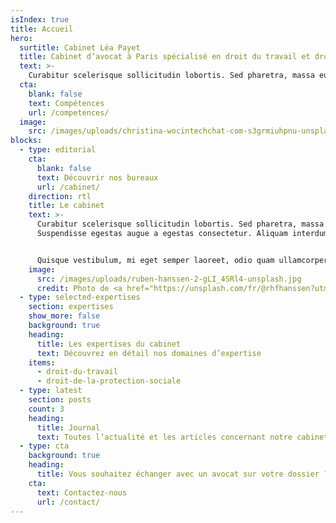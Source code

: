 ```yaml
---
isIndex: true
title: Accueil
hero:
  surtitle: Cabinet Léa Payet
  title: Cabinet d’avocat à Paris spécialisé en droit du travail et droit de la protection sociale.
  text: >-
    Curabitur scelerisque sollicitudin lobortis. Sed pharetra, massa eu. Suspendisse egestas augue a egestas consectetur. Aliquam interdum hendrerit porta.
  cta:
    blank: false
    text: Compétences
    url: /competences/
  image:
    src: /images/uploads/christina-wocintechchat-com-s3grmiuhpnu-unsplash.jpg
blocks:
  - type: editorial
    cta:
      blank: false
      text: Découvrir nos bureaux
      url: /cabinet/
    direction: rtl
    title: Le cabinet
    text: >-
      Curabitur scelerisque sollicitudin lobortis. Sed pharetra, massa eu.
      Suspendisse egestas augue a egestas consectetur. Aliquam interdum hendrerit porta.


      Quisque vestibulum, mi eget semper laoreet, odio quam ullamcorper turpis, auctor fermentum magna leo eget nisi. Fusce id imperdiet nunc. Mauris tincidunt velit sed rhoncus tincidunt.
    image:
      src: /images/uploads/ruben-hanssen-2-gLI_4SRl4-unsplash.jpg
      credit: Photo de <a href="https://unsplash.com/fr/@rhfhanssen?utm_content=creditCopyText&utm_medium=referral&utm_source=unsplash">Ruben Hanssen</a> sur <a href="https://unsplash.com/fr/photos/un-grand-immeuble-avec-une-porte-rouge-2-gLI_4SRl4?utm_content=creditCopyText&utm_medium=referral&utm_source=unsplash">Unsplash</a>
  - type: selected-expertises
    section: expertises
    show_more: false
    background: true
    heading:
      title: Les expertises du cabinet
      text: Découvrez en détail nos domaines d’expertise
    items:
      - droit-du-travail
      - droit-de-la-protection-sociale
  - type: latest
    section: posts
    count: 3
    heading:
      title: Journal
      text: Toutes l’actualité et les articles concernant notre cabinet
  - type: cta
    background: true
    heading:
      title: Vous souhaitez échanger avec un avocat sur votre dossier ?
    cta:
      text: Contactez-nous
      url: /contact/
---
```

